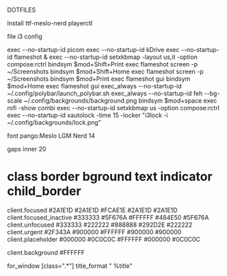 DOTFILES

Install ttf-meslo-nerd playerctl

file i3 config

exec --no-startup-id picom
exec --no-startup-id kDrive
exec --no-startup-id flameshot &
exec --no-startup-id setxkbmap -layout us,it -option compose:rctrl
bindsym $mod+Shift+Print exec flameshot screen -p ~/Screenshots
bindsym $mod+Shift+Home exec flameshot screen -p ~/Screenshots
bindsym $mod+Print exec flameshot gui
bindsym $mod+Home exec flameshot gui
exec_always --no-startup-id ~/.config/polybar/launch_polybar.sh 
exec_always --no-startup-id feh --bg-scale ~/.config/backgrounds/background.png
bindsym $mod+space exec rofi -show combi
exec --no-startup-id setxkbmap us -option compose:rctrl
exec --no-startup-id xautolock -time 15 -locker "i3lock -i ~/.config/backgrounds/lock.png"

font pango:Meslo LGM Nerd 14

gaps inner 20

# class                 border  bground text    indicator child_border
client.focused          #2A1E1D #2A1E1D #FCAE1E #2A1E1D   #2A1E1D
client.focused_inactive #333333 #5F676A #FFFFFF #484E50   #5F676A
client.unfocused        #333333 #222222 #888888 #292D2E   #222222
client.urgent           #2F343A #900000 #FFFFFF #900000   #900000
client.placeholder      #000000 #0C0C0C #FFFFFF #000000   #0C0C0C

client.background       #FFFFFF

for_window [class=".*"] title_format " %title"
